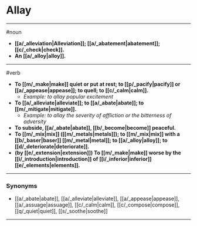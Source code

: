 # Allay
---
#noun
- **[[a/_alleviation|Alleviation]]; [[a/_abatement|abatement]]; [[c/_check|check]].**
- **An [[a/_alloy|alloy]].**
---
#verb
- **To [[m/_make|make]] quiet or put at rest; to [[p/_pacify|pacify]] or [[a/_appease|appease]]; to quell; to [[c/_calm|calm]].**
	- _Example: to allay popular excitement_
- **To [[a/_alleviate|alleviate]]; to [[a/_abate|abate]]; to [[m/_mitigate|mitigate]].**
	- _Example: to allay the severity of affliction or the bitterness of adversity_
- **To subside, [[a/_abate|abate]], [[b/_become|become]] peaceful.**
- **To [[m/_mix|mix]] ([[m/_metals|metals]]); to [[m/_mix|mix]] with a [[b/_baser|baser]] [[m/_metal|metal]]; to [[a/_alloy|alloy]]; to [[d/_deteriorate|deteriorate]].**
- **(by [[e/_extension|extension]]) To [[m/_make|make]] worse by the [[i/_introduction|introduction]] of [[i/_inferior|inferior]] [[e/_elements|elements]].**
---
### Synonyms
- [[a/_abate|abate]], [[a/_alleviate|alleviate]], [[a/_appease|appease]], [[a/_assuage|assuage]], [[c/_calm|calm]], [[c/_compose|compose]], [[q/_quiet|quiet]], [[s/_soothe|soothe]]
---
